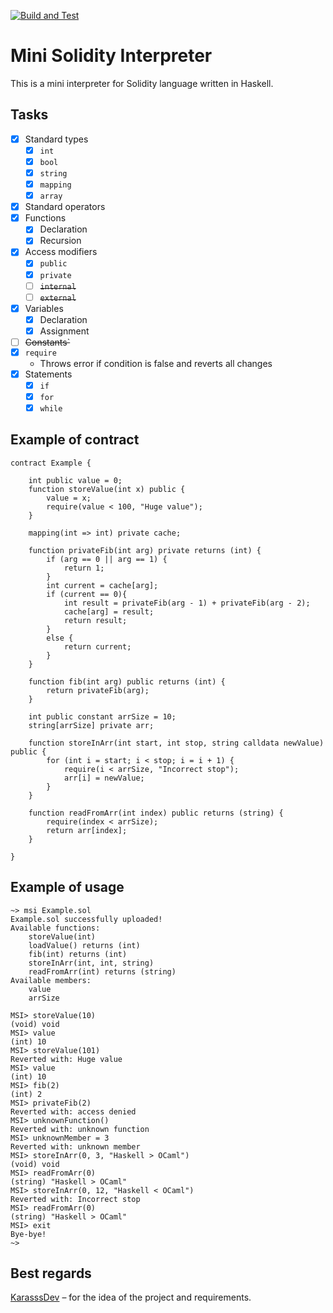 [![Build and Test](https://github.com/5h15h4k1n9/MSI/actions/workflows/build-and-test.yml/badge.svg)](https://github.com/5h15h4k1n9/MSI/actions/workflows/build-and-test.yml)

# Mini Solidity Interpreter

This is a mini interpreter for Solidity language written in Haskell.

## Tasks
- [x] Standard types
  - [x] `int`
  - [x] `bool`
  - [x] `string`
  - [x] `mapping`
  - [x] `array`
- [x] Standard operators
- [x] Functions
  - [x] Declaration
  - [x] Recursion
- [x] Access modifiers
  - [x] `public`
  - [x] `private`
  - [ ] ~~`internal`~~
  - [ ] ~~`external`~~
- [x] Variables
  - [x] Declaration
  - [x] Assignment
- [ ] ~~Constants`~~
- [x] `require`
  - Throws error if condition is false and reverts all changes
- [x] Statements
  - [x] `if`
  - [x] `for`
  - [x] `while` 

## Example of contract

```solidity
contract Example {

    int public value = 0;
    function storeValue(int x) public {	
        value = x;
        require(value < 100, "Huge value");
    }

    mapping(int => int) private cache;

    function privateFib(int arg) private returns (int) {
        if (arg == 0 || arg == 1) {
            return 1;
        }
        int current = cache[arg];
        if (current == 0){
            int result = privateFib(arg - 1) + privateFib(arg - 2);
            cache[arg] = result;
            return result;
        }
        else {
            return current;
        }
    }

    function fib(int arg) public returns (int) {
        return privateFib(arg);
    }

    int public constant arrSize = 10;	
    string[arrSize] private arr;

    function storeInArr(int start, int stop, string calldata newValue) public {
        for (int i = start; i < stop; i = i + 1) {
            require(i < arrSize, "Incorrect stop");
            arr[i] = newValue;
        }
    }

    function readFromArr(int index) public returns (string) {
        require(index < arrSize);
        return arr[index];
    }

}
```

## Example of usage

```
~> msi Example.sol
Example.sol successfully uploaded!
Available functions:
    storeValue(int)
    loadValue() returns (int)
    fib(int) returns (int)
    storeInArr(int, int, string)
    readFromArr(int) returns (string)
Available members:
    value
    arrSize

MSI> storeValue(10)
(void) void
MSI> value
(int) 10
MSI> storeValue(101)
Reverted with: Huge value
MSI> value
(int) 10
MSI> fib(2)
(int) 2
MSI> privateFib(2)
Reverted with: access denied
MSI> unknownFunction()
Reverted with: unknown function
MSI> unknownMember = 3
Reverted with: unknown member
MSI> storeInArr(0, 3, "Haskell > OCaml")
(void) void
MSI> readFromArr(0)
(string) "Haskell > OCaml"
MSI> storeInArr(0, 12, "Haskell < OCaml")
Reverted with: Incorrect stop
MSI> readFromArr(0)
(string) "Haskell > OCaml"
MSI> exit
Bye-bye!
~>
```

## Best regards

[KarasssDev](https://github.com/KarasssDev) – for the idea of the project and requirements.
